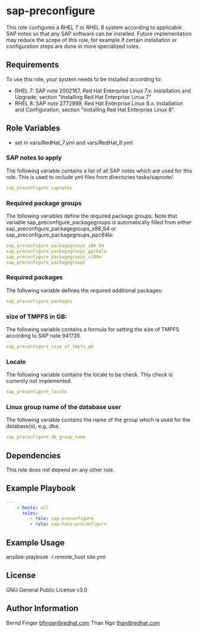 sap-preconfigure
================

This role configures a RHEL 7 or RHEL 8 system according to applicable SAP notes so that any SAP software can be installed. Future implementation may reduce the scope of this role, for example if certain installation or configuration steps are done in more specialized roles.

Requirements
------------

To use this role, your system needs to be installed according to:
- RHEL 7: SAP note 2002167, Red Hat Enterprise Linux 7.x: Installation and Upgrade, section "Installing Red Hat Enterprise Linux 7"
- RHEL 8: SAP note 2772999, Red Hat Enterprise Linux 8.x: Installation and Configuration, section "Installing Red Hat Enterprise Linux 8".

Role Variables
--------------

- set in vars/RedHat_7.yml and vars/RedHat_8.yml:

### SAP notes to apply
The following variable contains a list of all SAP notes which are used for this role. This is used to include yml files
from directories tasks/sapnote/<SAP Note number>.
```yaml
sap_preconfigure_sapnotes
```

### Required package groups
The following variables define the required package groups. Note that variable sap_preconfigure_packagegroups is automatically filled from either sap_preconfigure_packagegroups_x86_64 or sap_preconfigure_packagegroups_ppc64le:
```yaml
sap_preconfigure_packagegroups_x86_64
sap_preconfigure_packagegroups_ppc64le
sap_preconfigure_packagegroups_s390x
sap_preconfigure_packagegroups
```

### Required packages
The following variable defines the required additional packages:
```yaml
sap_preconfigure_packages
```

### size of TMPFS in GB:
The following variable contains a formula for setting the size of TMPFS according to SAP note 941735.
```yaml
sap_preconfigure_size_of_tmpfs_gb
```

### Locale
The following variable contains the locale to be check. This check is currently not implemented.
```yaml
sap_preconfigure_locale
```

### Linux group name of the database user
The following variable contains the name of the group which is used for the database(s), e.g. dba.
```yaml
sap_preconfigure_db_group_name
```

Dependencies
------------

This role does not depend on any other role.

Example Playbook
----------------

```yaml
---
    - hosts: all
      roles:
         - role: sap-preconfigure
         - role: sap-hana-preconfigure
```

Example Usage
-------------
ansible-playbook -l remote_host site.yml

License
-------

GNU General Public License v3.0

Author Information
------------------

Bernd Finger <bfinger@redhat.com>
Than Ngo <than@redhat.com>
